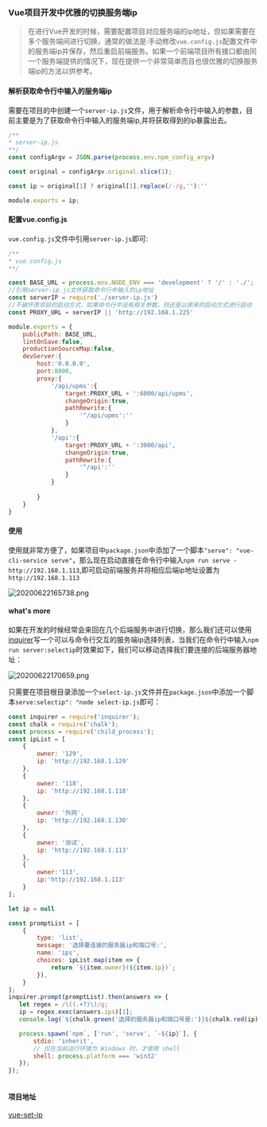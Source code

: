 ### Vue项目开发中优雅的切换服务端ip

> 在进行Vue开发的时候，需要配置项目对应服务端的ip地址，但如果需要在多个服务端间进行切换，通常的做法是:手动修改`vue.config.js`配置文件中的服务端ip并保存，然后重启前端服务。如果一个前端项目所有接口都由同一个服务端提供的情况下，现在提供一个非常简单而且也很优雅的切换服务端ip的方法以供参考。

#### 解析获取命令行中输入的服务端ip

需要在项目的中创建一个`server-ip.js`文件，用于解析命令行中输入的参数，目前主要是为了获取命令行中输入的服务端ip,并将获取得到的ip暴露出去。

```javascript
/**
* server-ip.js
**/
const configArgv = JSON.parse(process.env.npm_config_argv)

const original = configArgv.original.slice(1);

const ip = original[1] ? original[1].replace(/-/g,''):''

module.exports = ip;
```
#### 配置vue.config.js

`vue.config.js`文件中引用`server-ip.js`即可:

```javascript
/**
* vue.config.js
**/

const BASE_URL = process.env.NODE_ENV === 'development' ? '/' : './';
//引用server-ip.js文件获取命令行中输入的ip地址
const serverIP = require('./server-ip.js')
//不破坏原项目的启动方式，如果命令行中没有相关参数，则还是以原来的启动方式进行启动
const PROXY_URL = serverIP || 'http://192.168.1.225'

module.exports = {
    publicPath: BASE_URL,
    lintOnSave:false,
    productionSourceMap:false,
    devServer:{
        host:'0.0.0.0',
        port:8000,
        proxy:{
            '/api/upms':{
                target:PROXY_URL + ':6000/api/upms',
                changeOrigin:true,
                pathRewrite:{
                    '^/api/upms':''
                }
            },
            '/api':{
                target:PROXY_URL + ':3000/api',
                changeOrigin:true,
                pathRewrite:{
                    '^/api':''
                }
            }
            
        }
    }
}
```

#### 使用

使用就非常方便了，如果项目中`package.json`中添加了一个脚本`"serve": "vue-cli-service serve"`，那么现在启动直接在命令行中输入`npm run serve -http://192.168.1.113`,即可启动前端服务并将相应后端ip地址设置为`http://192.168.1.113`

![20200622165738.png](https://gitee.com/GitWuJun/MyPicBed/raw/master/images/20200622165738.png)

#### what's more

如果在开发的时候经常会来回在几个后端服务中进行切换，那么我们还可以使用[inquirer](https://www.npmjs.com/package/inquirer)写一个可以与命令行交互的服务端ip选择列表，当我们在命令行中输入`npm run server:selectip`时效果如下，我们可以移动选择我们要连接的后端服务器地址：

![20200622170659.png](https://gitee.com/GitWuJun/MyPicBed/raw/master/images/20200622170659.png)

只需要在项目根目录添加一个`select-ip.js`文件并在`package.json`中添加一个脚本`serve:selectip": "node select-ip.js`即可：

```javascript
const inquirer = require('inquirer');
const chalk = require('chalk');
const process = require('child_process');
const ipList = [
    {
        owner: '129',
        ip: 'http://192.168.1.129'
    },
    {
        owner: '118',
        ip: 'http://192.168.1.118'
    },
    {
        owner: '外网',
        ip: 'http://192.168.1.130'
    },
    {
        owner: '测试',
        ip: 'http://192.168.1.113'
    },
    {
        owner:'113',
        ip:'http://192.168.1.113'
    }
];

let ip = null

const promptList = [
    {
        type: 'list',
        message: '选择要连接的服务器ip和端口号:',
        name: 'ips',
        choices: ipList.map(item => {
            return `${item.owner}(${item.ip})`;
        }),
    }
];
inquirer.prompt(promptList).then(answers => {
   let regex = /\((.+?)\)/g;
   ip = regex.exec(answers.ips)[1];
   console.log(`${chalk.green('选择的服务器ip和端口号是:')}${chalk.red(ip)}`);

   process.spawn(`npm`, ['run', 'serve', `-${ip}`], {
       stdio: 'inherit',
       // 仅在当前运行环境为 Windows 时，才使用 shell
       shell: process.platform === 'win32'
   });
});



```

#### 项目地址
[vue-set-ip](https://github.com/GitWuJun/vue-set-ip)


